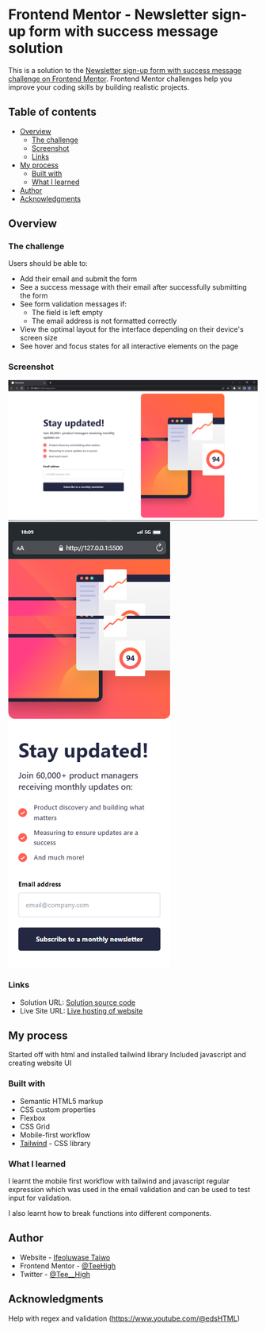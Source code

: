 # Frontend Mentor - Newsletter sign-up form with success message solution

This is a solution to the [Newsletter sign-up form with success message challenge on Frontend Mentor](https://www.frontendmentor.io/challenges/newsletter-signup-form-with-success-message-3FC1AZbNrv). Frontend Mentor challenges help you improve your coding skills by building realistic projects. 

## Table of contents

- [Overview](#overview)
  - [The challenge](#the-challenge)
  - [Screenshot](#screenshot)
  - [Links](#links)
- [My process](#my-process)
  - [Built with](#built-with)
  - [What I learned](#what-i-learned)
- [Author](#author)
- [Acknowledgments](#acknowledgments)

## Overview

### The challenge

Users should be able to:

- Add their email and submit the form
- See a success message with their email after successfully submitting the form
- See form validation messages if:
  - The field is left empty
  - The email address is not formatted correctly
- View the optimal layout for the interface depending on their device's screen size
- See hover and focus states for all interactive elements on the page

### Screenshot

![Desktop view](./newsletter-desktop.png)
![Mobile view](./newsletter-mobile.png)

### Links

- Solution URL: [Solution source code](https://github.com/TeeHigh/Newsletter)
- Live Site URL: [Live hosting of website](https://teehigh.github.io/Newsletter/)

## My process

Started off with html and installed tailwind library
Included javascript and creating website UI

### Built with

- Semantic HTML5 markup
- CSS custom properties
- Flexbox
- CSS Grid
- Mobile-first workflow
- [Tailwind](https://tailwindcss.com/) - CSS library


### What I learned

I learnt the mobile first workflow with tailwind and javascript regular expression which was used in the email validation and can be used to test input for validation.

I also learnt how to break functions into different components.

## Author

- Website - [Ifeoluwase Taiwo](https://github.com/TeeHigh)
- Frontend Mentor - [@TeeHigh](https://www.frontendmentor.io/profile/TeeHigh)
- Twitter - [@Tee__High](https://www.twitter.com/Tee__High)


## Acknowledgments

Help with regex and validation (https://www.youtube.com/@edsHTML)